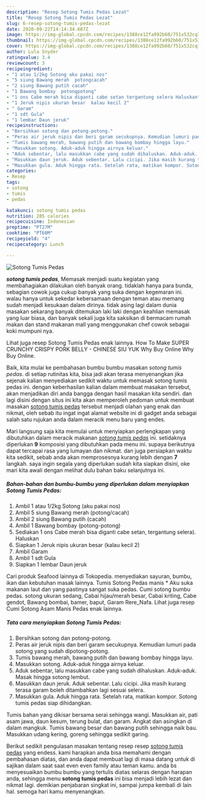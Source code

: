 ```yaml
---
description: "Resep Sotong Tumis Pedas Lezat"
title: "Resep Sotong Tumis Pedas Lezat"
slug: 6-resep-sotong-tumis-pedas-lezat
date: 2020-09-22T14:14:34.687Z
image: https://img-global.cpcdn.com/recipes/1388ce12fa992b60/751x532cq70/sotong-tumis-pedas-foto-resep-utama.jpg
thumbnail: https://img-global.cpcdn.com/recipes/1388ce12fa992b60/751x532cq70/sotong-tumis-pedas-foto-resep-utama.jpg
cover: https://img-global.cpcdn.com/recipes/1388ce12fa992b60/751x532cq70/sotong-tumis-pedas-foto-resep-utama.jpg
author: Lula Snyder
ratingvalue: 3.4
reviewcount: 3
recipeingredient:
- "1 atau 1/2kg Sotong aku pakai nos"
- "5 siung Bawang merah  potongcacah"
- "2 siung Bawang putih cacah"
- "1 Bawang bombay  potongpotong"
- "1 ons Cabe merah bisa diganti cabe setan tergantung selera Haluskan"
- "1 Jeruk nipis ukuran besar  kalau kecil 2"
- " Garam"
- "1 sdt Gula"
- "1 lembar Daun jeruk"
recipeinstructions:
- "Bersihkan sotong dan potong-potong."
- "Peras air jeruk nipis dan beri garam secukupnya. Kemudian lumuri pada sotong yang sudah dipotong-potong."
- "Tumis bawang merah, bawang putih dan bawang bombay hingga layu."
- "Masukkan sotong. Aduk-aduk hingga airnya keluar."
- "Aduk sebentar, lalu masukkan cabe yang sudah dihaluskan. Aduk-aduk. Masak hingga sotong lembut."
- "Masukkan daun jeruk. Aduk sebentar. Lalu cicipi. Jika masih kurang terasa garam boleh ditambahkan lagi sesuai selera."
- "Masukkan gula. Aduk hingga rata. Setelah rata, matikan kompor. Sotong tumis pedas siap dihidangkan."
categories:
- Resep
tags:
- sotong
- tumis
- pedas

katakunci: sotong tumis pedas 
nutrition: 285 calories
recipecuisine: Indonesian
preptime: "PT27M"
cooktime: "PT60M"
recipeyield: "4"
recipecategory: Lunch

---
```



![Sotong Tumis Pedas](https://img-global.cpcdn.com/recipes/1388ce12fa992b60/751x532cq70/sotong-tumis-pedas-foto-resep-utama.jpg)

<b><i>sotong tumis pedas</i></b>, Memasak menjadi suatu kegiatan yang membahagiakan dilakukan oleh banyak orang. tidaklah hanya para bunda, sebagian cowok juga cukup banyak yang suka dengan kegemaran ini. walau hanya untuk sekedar kebersamaan dengan teman atau memang sudah menjadi kesukaan dalam dirinya. tidak asing lagi dalam dunia masakan sekarang banyak ditemukan laki laki dengan keahlian memasak yang luar biasa, dan banyak sekali juga kita saksikan di bermacam rumah makan dan stand makanan mall yang menggunakan chef cowok sebagai koki mumpuni nya.

Lihat juga resep Sotong Tumis Pedas enak lainnya. How To Make SUPER CRUNCHY CRISPY PORK BELLY - CHINESE SIU YUK Why Buy Online Why Buy Online.

Baik, kita mulai ke pembahasan bumbu bumbu masakan <i>sotong tumis pedas</i>. di setiap rutinitas kita, bisa jadi akan terasa menyenangkan jika sejenak kalian menyediakan sedikit waktu untuk memasak sotong tumis pedas ini. dengan keberhasilan kalian dalam membuat masakan tersebut, akan menjadikan diri anda bangga dengan hasil masakan kita sendiri. dan lagi disini dengan situs ini kita akan memperoleh pedoman untuk membuat masakan <u>sotong tumis pedas</u> tersebut menjadi olahan yang enak dan nikmat, oleh sebab itu ingat ingat alamat website ini di gadget anda sebagai salah satu rujukan anda dalam meracik menu baru yang endes.


Mari langsung saja kita memulai untuk menyiapkan perlengkapan yang dibutuhkan dalam meracik makanan <u><i>sotong tumis pedas</i></u> ini. setidaknya diperlukan <b>9</b> komposisi yang dibutuhkan pada menu ini. supaya berikutnya dapat tercapai rasa yang lumayan dan nikmat. dan juga persiapkan waktu kita sedikit, sebab anda akan memprosesnya kurang lebih dengan <b>7</b> langkah. saya ingin segala yang diperlukan sudah kita siapkan disini, oke mari kita awali dengan melihat dulu bahan baku selanjutnya ini.

<!--inarticleads1-->

##### Bahan-bahan dan bumbu-bumbu yang diperlukan dalam menyiapkan Sotong Tumis Pedas:

1. Ambil 1 atau 1/2kg Sotong (aku pakai nos)
1. Ambil 5 siung Bawang merah  (potong/cacah)
1. Ambil 2 siung Bawang putih (cacah)
1. Ambil 1 Bawang bombay  (potong-potong)
1. Sediakan 1 ons Cabe merah bisa diganti cabe setan, tergantung selera). Haluskan
1. Siapkan 1 Jeruk nipis ukuran besar  (kalau kecil 2)
1. Ambil  Garam
1. Ambil 1 sdt Gula
1. Siapkan 1 lembar Daun jeruk


Cari produk Seafood lainnya di Tokopedia. menyediakan sayuran, bumbu, ikan dan kebutuhan masak lainnya. Tumis Sotong Pedas manis * Aku suka makanan laut dan yang pastinya sangat suka pedas. Cumi sotong bumbu pedas. sotong ukuran sedang, Cabai hijau/merah besar, Cabai kriting, Cabe gendot, Bawang bombai, bamer, baput, Garam Rere_Nafa. Lihat juga resep Cumi Sotong Asam Manis Pedas enak lainnya. 

<!--inarticleads2-->

##### Tata cara menyiapkan Sotong Tumis Pedas:

1. Bersihkan sotong dan potong-potong.
1. Peras air jeruk nipis dan beri garam secukupnya. Kemudian lumuri pada sotong yang sudah dipotong-potong.
1. Tumis bawang merah, bawang putih dan bawang bombay hingga layu.
1. Masukkan sotong. Aduk-aduk hingga airnya keluar.
1. Aduk sebentar, lalu masukkan cabe yang sudah dihaluskan. Aduk-aduk. Masak hingga sotong lembut.
1. Masukkan daun jeruk. Aduk sebentar. Lalu cicipi. Jika masih kurang terasa garam boleh ditambahkan lagi sesuai selera.
1. Masukkan gula. Aduk hingga rata. Setelah rata, matikan kompor. Sotong tumis pedas siap dihidangkan.


Tumis bahan yang dikisar bersama serai sehingga wangi. Masukkan air, pati asam jawa, daun kesum, terung bulat, dan garam. Angkat dan asingkan di dalam mangkuk. Tumis bawang besar dan bawang putih sehingga naik bau. Masukkan udang kering, goreng sehingga sedikit garing. 

Berikut sedikit pengulasan masakan tentang resep resep <u>sotong tumis pedas</u> yang endess. kami harapkan anda bisa memahami dengan pembahasan diatas, dan anda dapat membuat lagi di masa datang untuk di sajikan dalam saat saat even even family atau teman kamu. anda bs menyesuaikan bumbu bumbu yang tertulis diatas selaras dengan harapan anda, sehingga menu <b>sotong tumis pedas</b> ini bisa menjadi lebih lezat dan nikmat lagi. demikian penjabaran singkat ini, sampai jumpa kembali di lain hal. semoga hari kamu menyenangkan.
